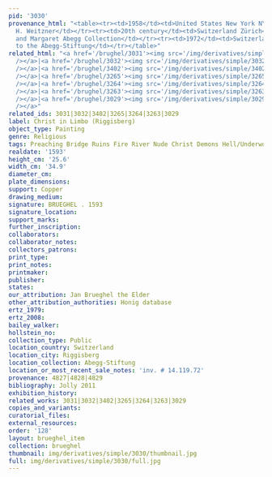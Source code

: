 ```yaml
---
pid: '3030'
provenance_html: "<table><tr><td>1958</td><td>United States New York NY</td><td>Julius
  H. Weitzner</td></tr><tr><td>20th century</td><td>Switzerland Zürich</td><td>Werner
  and Margaret Abegg Collection</td></tr><tr><td>1972</td><td>Switzerland Riggisberg</td><td>Donated
  to the Abegg-Stiftung</td></tr></table>"
related_html: "<a href='/brughel/3031'><img src='/img/derivatives/simple/3031/thumbnail.jpg'
  /></a>|<a href='/brughel/3032'><img src='/img/derivatives/simple/3032/thumbnail.jpg'
  /></a>|<a href='/brughel/3402'><img src='/img/derivatives/simple/3402/thumbnail.jpg'
  /></a>|<a href='/brughel/3265'><img src='/img/derivatives/simple/3265/thumbnail.jpg'
  /></a>|<a href='/brughel/3264'><img src='/img/derivatives/simple/3264/thumbnail.jpg'
  /></a>|<a href='/brughel/3263'><img src='/img/derivatives/simple/3263/thumbnail.jpg'
  /></a>|<a href='/brughel/3029'><img src='/img/derivatives/simple/3029/thumbnail.jpg'
  /></a>"
related_ids: 3031|3032|3402|3265|3264|3263|3029
label: Christ in Limbo (Riggisberg)
object_type: Painting
genre: Religious
tags: Preaching Bridge Ruins Fire River Nude Christ Demons Hell/Underworld New_Testament
realdate: '1593'
height_cm: '25.6'
width_cm: '34.9'
diameter_cm: 
plate_dimensions: 
support: Copper
drawing_medium: 
signature: BRUEGHEL . 1593
signature_location: 
support_marks: 
further_inscription: 
collaborators: 
collaborator_notes: 
collectors_patrons: 
print_type: 
print_notes: 
printmaker: 
publisher: 
states: 
our_attribution: Jan Brueghel the Elder
other_attribution_authorities: Honig database
ertz_1979: 
ertz_2008: 
bailey_walker: 
hollstein_no: 
collection_type: Public
location_country: Switzerland
location_city: Riggisberg
location_collection: Abegg-Stiftung
location_or_most_recent_sale_notes: 'inv. # 14.119.72'
provenance: 4827|4828|4829
bibliography: Jolly 2011
exhibition_history: 
related_works: 3031|3032|3402|3265|3264|3263|3029
copies_and_variants: 
curatorial_files: 
external_resources: 
order: '128'
layout: brueghel_item
collection: brueghel
thumbnail: img/derivatives/simple/3030/thumbnail.jpg
full: img/derivatives/simple/3030/full.jpg
---
```

